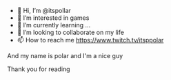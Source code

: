 - 👋 Hi, I’m @itspollar
- 👀 I’m interested in games
- 🌱 I’m currently learning ...
- 💞️ I’m looking to collaborate on my life
- 📫 How to reach me https://www.twitch.tv/itsppolar

And my name is polar and I'm a nice guy

Thank you for reading
